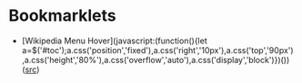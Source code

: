 
# Bookmarklets

	
*	[Wikipedia Menu Hover](javascript:(function(){let a=$(&#39;#toc&#39;);a.css(&#39;position&#39;,&#39;fixed&#39;),a.css(&#39;right&#39;,&#39;10px&#39;),a.css(&#39;top&#39;,&#39;90px&#39;),a.css(&#39;height&#39;,&#39;80%&#39;),a.css(&#39;overflow&#39;,&#39;auto&#39;),a.css(&#39;display&#39;,&#39;block&#39;)})()) ([src]($p.Link))
	
		